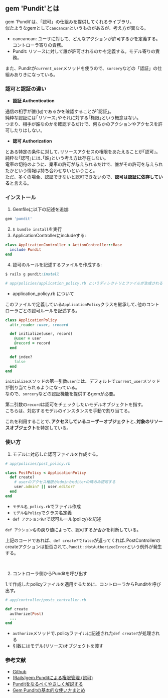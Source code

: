 ## gem 'Pundit'とは
gem 'Pundit'は、「認可」の仕組みを提供してくれるライブラリ。<br/>
似たようなgemとして`cancancan`というものがあるが、考え方が異なる。<br/>
- cancancan: ユーザに対して、どんなアクションが許可するかを定義する。コントローラ寄りの責務。
- Pundit: リソースに対して誰が許可されるのかを定義する。モデル寄りの責務。
  
また、Punditが`current_user`メソッドを使うので、`sorcery`などの「認証」の仕組みありきになっている。

### 認可と認証の違い
- **認証 Authentication**
  
通信の相手が誰(何)であるかを確認することが｢認証｣。<br/>
純粋な認証には｢リソース｣やそれに対する｢権限｣という概念はない｡<br/>
つまり、相手が誰なのかを確認するだけで、何らかのアクションやアクセスを許可したりはしない。


- **認可 Authorization**
  
とある特定の条件に対して､リソースアクセスの権限をあたえることが｢認可｣。<br/>
純粋な｢認可｣には､｢誰｣という考え方は存在しない。<br/>
電車の切符のように、乗車の許可が与えられるだけで、誰がその許可を与えられたかという情報は持ち合わせないということ。<br/>
ただ、多くの場合、認証できないと認可できないので、**認可は認証に依存している**と言える。

### インストール
1. Gemfileに以下の記述を追加:
```ruby
gem 'pundit'
```

2. `$ bundle install`を実行
3. ApplicationControllerにincludeする:
```ruby
class ApplicationController < ActionController::Base
  include Pundit
end
```
4. 認可のルールを記述するファイルを作成する:
```ruby
$ rails g pundit:install

# app/policies/application_policy.rb というディレクトリとファイルが生成される
```

- application_policy.rb について
  
このファイルで定義している`ApplicationPolicy`クラスを継承して､他のコントローラごとの認可ルールを記述する｡
```ruby
class ApplicationPolicy
  attr_reader :user, :record

  def initialize(user, record)
    @user = user
    @record = record
  end

  def index?
    false
  end
end
```

`initialize`メソッドの第一引数`user`には、デフォルトで`current_user`メソッドが割り当てられるようになっている｡<br/>
なので、`sorcery`などの認証機能を提供するgemが必要。<br/>

第二引数の`record`は認可をチェックしたいモデルオブジェクトを指す。<br/>
こちらは、対応するモデルのインスタンスを手動で割り当てる。

これを利用することで､**アクセスしているユーザーオブジェクト**と､**対象のリソースオブジェクト**を特定している｡

### 使い方
1. モデルに対応した認可ファイルを作成する。
```ruby
# app/policies/post_policy.rb

class PostPolicy < ApplicationPolicy
  def create?
    # userのアクセス権限がadminかeditorの時のみ認可する
    user.admin? || user.editor?
  end
end
```
- `モデル名_policy.rb`でファイル作成
- `モデル名Policy`でクラス名定義
- `def アクション名?`で認可ルール(policy)を記述

`def アクション名`の戻り値によって、認可するか否かを判断している｡


上記のコードであれば、`def create?`で`false`が返ってくれば､PostControllerのcreateアクションは拒否されて､`Pundit::NotAuthorizedError`という例外が発生する｡

<br/>

2. コントローラ側からPunditを呼び出す

1.で作成したpolicyファイルを適用するために、コントローラからPunditを呼び出す。
```ruby
# app/controller/posts_controller.rb

def create
  authorize(Post)
  ...
end
```
- `authorize`メソッドで､policyファイルに記述された`def create?`が処理される
- 引数にはモデル(リソース)オブジェクトを渡す

### 参考文献
- [Github](https://github.com/varvet/pundit)
- [[Rails]gem Punditによる権限管理 (認可)](https://zenn.dev/yusuke_docha/articles/7b4b2f3f1bb203)
- [Punditをなるべくやさしく解説する](https://qiita.com/yutaro50/items/52484b7ae4ca87aa99a2)
- [Gem Punditの基本的な使い方まとめ](https://otaku-programmer.com/gem/pundit/1/)
